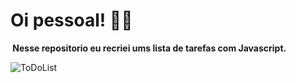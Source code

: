 <h1>Oi pessoal! 👋🏻</h1> <img  

<strong> Nesse repositorio eu recriei ums lista de tarefas com Javascript.</strong>


 <img alt="ToDoList" src="https://gifs.com/gif/to-do-list-Dq9lVy">

